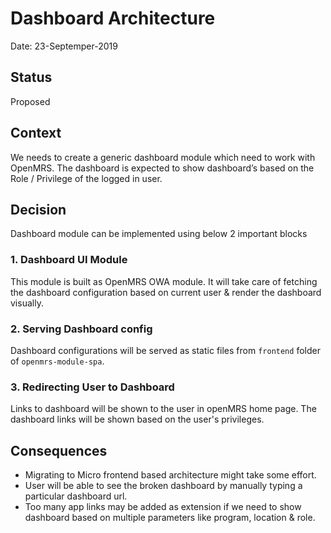 # Dashboard Architecture

Date: 23-Septemper-2019

## Status

Proposed

## Context

We needs to create a generic dashboard module which need to work with OpenMRS. The dashboard is expected to show dashboard’s based on the Role / Privilege of the logged in user.

## Decision

Dashboard module can be implemented using below 2 important blocks

### 1. Dashboard UI Module

This module is built as OpenMRS OWA module. It will take care of fetching the dashboard configuration based on current user & render the dashboard visually.

### 2. Serving Dashboard config

Dashboard configurations will be served as static files from `frontend` folder of `openmrs-module-spa`.

### 3. Redirecting User to Dashboard

Links to dashboard will be shown to the user in openMRS home page. The dashboard links will be shown based on the user's privileges.

## Consequences

- Migrating to Micro frontend based architecture might take some effort.
- User will be able to see the broken dashboard by manually typing a particular dashboard url.
- Too many app links may be added as extension if we need to show dashboard based on multiple parameters like program, location & role.
